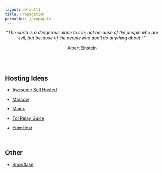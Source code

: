 ```yaml
---
layout: default1
title: Propagation
permalink: /propagate
---
```


<div style="text-align:center;">
<p><i>“The world is a dangerous place to live; not because of the people who are evil, but because of the people who don't do anything about it"</i> <br> <br> Albert Einstein </p>
</div>

<br>
<br>

## Hosting Ideas


- [Awesome Self Hosted](https://github.com/awesome-selfhosted/awesome-selfhosted)

- [Mailcow](https://github.com/mailcow/mailcow-dockerized)

- [Matrix](https://matrix.org/)

- [Tor Relay Guide](https://community.torproject.org/relay/)

- [YunoHost](https://yunohost.org/)

<br>

## Other

- [Snowflake](https://snowflake.torproject.org/)
